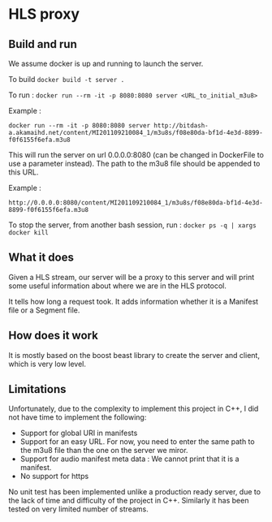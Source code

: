 # HLS proxy

## Build and run

We assume docker is up and running to launch the server.

To build `docker build -t server .`

To run : `docker run --rm -it -p 8080:8080 server <URL_to_initial_m3u8>`

Example :
```
docker run --rm -it -p 8080:8080 server http://bitdash-a.akamaihd.net/content/MI201109210084_1/m3u8s/f08e80da-bf1d-4e3d-8899-f0f6155f6efa.m3u8
```

This will run the server on url 0.0.0.0:8080 (can be changed in DockerFile to use a parameter instead).
The path to the m3u8 file should be appended to this URL.

Example :
```
http://0.0.0.0:8080/content/MI201109210084_1/m3u8s/f08e80da-bf1d-4e3d-8899-f0f6155f6efa.m3u8
```

To stop the server, from another bash session, run : `docker ps -q | xargs docker kill`

## What it does

Given a HLS stream, our server will be a proxy to this server and will print some useful information about 
where we are in the HLS protocol.

It tells how long a request took.
It adds information whether it is a Manifest file or a Segment file.

## How does it work

It is mostly based on the boost beast library to create the server and client, which is very low level.

## Limitations

Unfortunately, due to the complexity to implement this project in C++, I did not have time to implement the following:

- Support for global URI in manifests
- Support for an easy URL. For now, you need to enter the same path to the m3u8 file than the one on the server we miror.
- Support for audio manifest meta data : We cannot print that it is a manifest.
- No support for https

No unit test has been implemented unlike a production ready server, due to the lack of time and difficulty of the project in C++.
Similarly it has been tested on very limited number of streams.